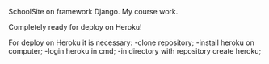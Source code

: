 SchoolSite on framework Django.
My course work.

Completely ready for deploy on Heroku!

For deploy on Heroku it is necessary:
  -clone repository;
  -install heroku on computer;
  -login heroku in cmd;
  -in directory with repository create heroku;
  
